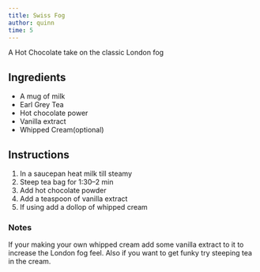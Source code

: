 ```yaml
---
title: Swiss Fog
author: quinn
time: 5
---
```


A Hot Chocolate take on the classic London fog
<section markdown="1">

## Ingredients

- A mug of milk
- Earl Grey Tea
- Hot chocolate power
- Vanilla extract
- Whipped Cream(optional)

</section>

## Instructions

1. In a saucepan heat milk till steamy
2. Steep tea bag for 1:30–2 min
3. Add hot chocolate powder
4. Add a teaspoon of vanilla extract
5. If using add a dollop of whipped cream

### Notes
If your making your own whipped cream add some vanilla extract to it to increase the London fog feel. Also if you want to get funky try steeping tea in the cream. 